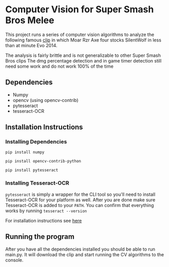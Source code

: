 # Computer Vision for Super Smash Bros Melee
This project runs a series of computer vision algorithms to analyze
the following famous [clip](https://www.youtube.com/watch?v=bj7IX18ccdY)
in which Moar Rzr Axe four stocks SilentWolf in less than at minute Evo 2014.

The analysis is fairly brittle and is not generalizable to other Super Smash Bros clips
The dmg percentage detection and in game timer detection still need some work and do
not work 100% of the time
## Dependencies
- Numpy
- opencv (using opencv-contrib)
- pytesseract
- tesseract-OCR

## Installation Instructions
### Installing Dependencies
`pip install numpy`

`pip install opencv-contrib-python`

`pip install pytesseract`

### Installing Tesseract-OCR

`pytesseract` is simply a wrapper for the CLI tool so you'll need to install
Tesseract-OCR for your platform as well. After you are done make sure Tesseract-OCR is added to your `PATH`.
You can confirm that everything works by running `tesseract --version`

For installation instructions see [here](https://github.com/tesseract-ocr/tesseract/wiki)

## Running the program

After you have all the dependencies installed you should be able
to run main.py. It will download the clip and start running the CV algorithms
to the console.